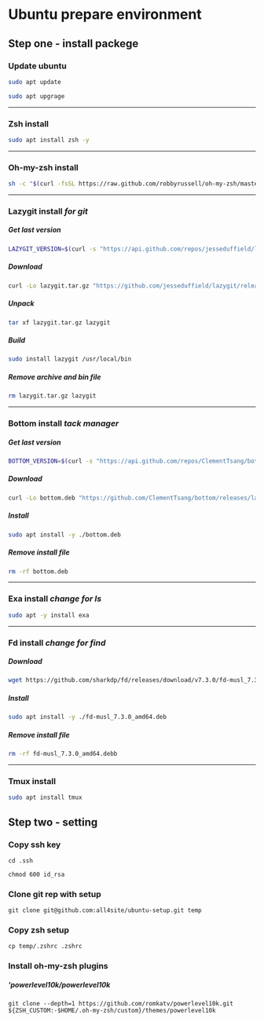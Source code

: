 # Ubuntu prepare environment
## Step one - install packege
### Update ubuntu
```bash
sudo apt update
```
```bash
sudo apt upgrage
```
---

### Zsh install
```bash
sudo apt install zsh -y
```
---

### Oh-my-zsh install
```bash
sh -c "$(curl -fsSL https://raw.github.com/robbyrussell/oh-my-zsh/master/tools/install.sh)"
```
---

### Lazygit install *for git*
##### Get last version 
```bash
LAZYGIT_VERSION=$(curl -s "https://api.github.com/repos/jesseduffield/lazygit/releases/latest" | grep -Po '"tag_name": "v\K[^"]*')
```
##### Download
```bash
curl -Lo lazygit.tar.gz "https://github.com/jesseduffield/lazygit/releases/latest/download/lazygit_${LAZYGIT_VERSION}_Linux_x86_64.tar.gz"
```
##### Unpack
```bash
tar xf lazygit.tar.gz lazygit
```
##### Build
```bash
sudo install lazygit /usr/local/bin
```
##### Remove archive and bin file
```bash
rm lazygit.tar.gz lazygit
```
---

### Bottom install *tack manager*
##### Get last version
```bash
BOTTOM_VERSION=$(curl -s "https://api.github.com/repos/ClementTsang/bottom/releases/latest" | grep -Po '"tag_name": "\K[0-9.]+')
```
##### Download
```bash
curl -Lo bottom.deb "https://github.com/ClementTsang/bottom/releases/latest/download/bottom_${BOTTOM_VERSION}_amd64.deb"
```
##### Install
```bash
sudo apt install -y ./bottom.deb
```
##### Remove install file
```bash
rm -rf bottom.deb
```
---

### Exa install *change for ls*
```bash
sudo apt -y install exa
```
---

### Fd install *change for find*
##### Download
```bash
wget https://github.com/sharkdp/fd/releases/download/v7.3.0/fd-musl_7.3.0_amd64.deb
```
##### Install
```bash
sudo apt install -y ./fd-musl_7.3.0_amd64.deb
```
##### Remove install file
```bash
rm -rf fd-musl_7.3.0_amd64.debb
```
---

### Tmux install
```bash
sudo apt install tmux
```

## Step two - setting
### Copy ssh key
```
cd .ssh
```
```
chmod 600 id_rsa
```
### Clone git rep with setup
```
git clone git@github.com:all4site/ubuntu-setup.git temp
```
### Copy zsh setup
```
cp temp/.zshrc .zshrc
```
### Install oh-my-zsh plugins
##### 'powerlevel10k/powerlevel10k
```
git clone --depth=1 https://github.com/romkatv/powerlevel10k.git ${ZSH_CUSTOM:-$HOME/.oh-my-zsh/custom}/themes/powerlevel10k
```


